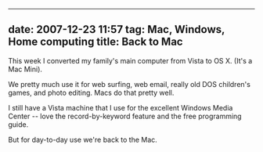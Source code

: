 
---
date: 2007-12-23 11:57
tag: Mac, Windows, Home computing
title: Back to Mac
---

This week I converted my family's main computer from Vista to OS X. (It's a
Mac Mini).

We pretty much use it for web surfing, web email, really old DOS
children's games, and photo editing. Macs do that pretty well.

I still have a
Vista machine that I use for the excellent Windows Media Center -- love the
record-by-keyword feature and the free programming guide.

But for day-to-day
use we're back to the Mac.
